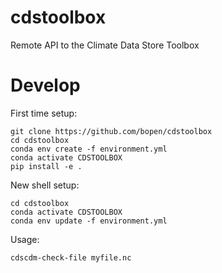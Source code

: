 # cdstoolbox
Remote API to the Climate Data Store Toolbox

# Develop

First time setup:
```
git clone https://github.com/bopen/cdstoolbox
cd cdstoolbox
conda env create -f environment.yml
conda activate CDSTOOLBOX
pip install -e .
```

New shell setup:
```
cd cdstoolbox
conda activate CDSTOOLBOX
conda env update -f environment.yml
```

Usage:
```
cdscdm-check-file myfile.nc
```
